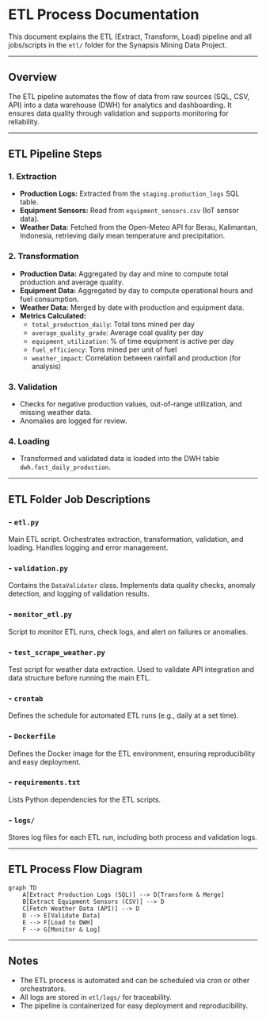 # ETL Process Documentation

This document explains the ETL (Extract, Transform, Load) pipeline and all jobs/scripts in the `etl/` folder for the Synapsis Mining Data Project.

---

## Overview
The ETL pipeline automates the flow of data from raw sources (SQL, CSV, API) into a data warehouse (DWH) for analytics and dashboarding. It ensures data quality through validation and supports monitoring for reliability.

---

## ETL Pipeline Steps

### 1. **Extraction**
- **Production Logs:** Extracted from the `staging.production_logs` SQL table.
- **Equipment Sensors:** Read from `equipment_sensors.csv` (IoT sensor data).
- **Weather Data:** Fetched from the Open-Meteo API for Berau, Kalimantan, Indonesia, retrieving daily mean temperature and precipitation.

### 2. **Transformation**
- **Production Data:** Aggregated by day and mine to compute total production and average quality.
- **Equipment Data:** Aggregated by day to compute operational hours and fuel consumption.
- **Weather Data:** Merged by date with production and equipment data.
- **Metrics Calculated:**
  - `total_production_daily`: Total tons mined per day
  - `average_quality_grade`: Average coal quality per day
  - `equipment_utilization`: % of time equipment is active per day
  - `fuel_efficiency`: Tons mined per unit of fuel
  - `weather_impact`: Correlation between rainfall and production (for analysis)

### 3. **Validation**
- Checks for negative production values, out-of-range utilization, and missing weather data.
- Anomalies are logged for review.

### 4. **Loading**
- Transformed and validated data is loaded into the DWH table `dwh.fact_daily_production`.

---

## ETL Folder Job Descriptions

### - `etl.py`
Main ETL script. Orchestrates extraction, transformation, validation, and loading. Handles logging and error management.

### - `validation.py`
Contains the `DataValidator` class. Implements data quality checks, anomaly detection, and logging of validation results.

### - `monitor_etl.py`
Script to monitor ETL runs, check logs, and alert on failures or anomalies.

### - `test_scrape_weather.py`
Test script for weather data extraction. Used to validate API integration and data structure before running the main ETL.

### - `crontab`
Defines the schedule for automated ETL runs (e.g., daily at a set time).

### - `Dockerfile`
Defines the Docker image for the ETL environment, ensuring reproducibility and easy deployment.

### - `requirements.txt`
Lists Python dependencies for the ETL scripts.

### - `logs/`
Stores log files for each ETL run, including both process and validation logs.

---

## ETL Process Flow Diagram

```mermaid
graph TD
    A[Extract Production Logs (SQL)] --> D[Transform & Merge]
    B[Extract Equipment Sensors (CSV)] --> D
    C[Fetch Weather Data (API)] --> D
    D --> E[Validate Data]
    E --> F[Load to DWH]
    F --> G[Monitor & Log]
```

---

## Notes
- The ETL process is automated and can be scheduled via cron or other orchestrators.
- All logs are stored in `etl/logs/` for traceability.
- The pipeline is containerized for easy deployment and reproducibility. 